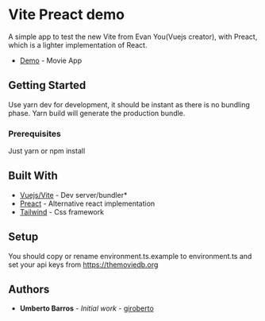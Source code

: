 # Vite Preact demo
A simple app to test the new Vite from Evan You(Vuejs creator), with Preact, which is a lighter implementation of React.

* [Demo](https://xenodochial-turing-d87211.netlify.app/) - Movie App

## Getting Started

Use yarn dev for development, it should be instant as there is no bundling phase.
Yarn build will generate the production bundle.

### Prerequisites

Just yarn or npm install

## Built With

* [Vuejs/Vite](https://github.com/vuejs/vite) - Dev server/bundler*
* [Preact](https://preactjs.com/) - Alternative react implementation
* [Tailwind](https://tailwindcss.com/) - Css framework

## Setup
You should copy or rename environment.ts.example to environment.ts and set your api keys from https://themoviedb.org

## Authors

* **Umberto Barros** - *Initial work* - [giroberto](https://github.com/giroberto)